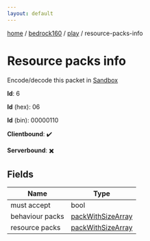 ```yaml
---
layout: default
---
```


[home](/)  /  [bedrock160](/protocol/bedrock160)  /  [play](/protocol/bedrock160/play)  /  resource-packs-info

# Resource packs info

Encode/decode this packet in [Sandbox](../../../sandbox/bedrock160#Play.ResourcePacksInfo)

**Id**: 6

**Id** (hex): 06

**Id** (bin): 00000110

**Clientbound**: ✔️

**Serverbound**: ✖️

## Fields

Name | Type
---|---
must accept | bool
behaviour packs | [packWithSizeArray](/protocol/bedrock160/arrays)
resource packs | [packWithSizeArray](/protocol/bedrock160/arrays)
